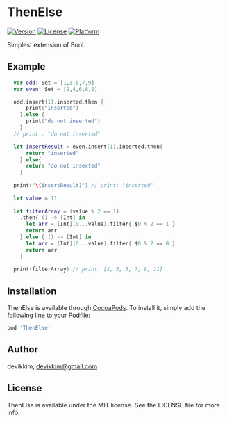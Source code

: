 # ThenElse

[![Version](https://img.shields.io/cocoapods/v/ThenElse.svg?style=flat)](https://cocoapods.org/pods/ThenElse)
[![License](https://img.shields.io/cocoapods/l/ThenElse.svg?style=flat)](https://cocoapods.org/pods/ThenElse)
[![Platform](https://img.shields.io/cocoapods/p/ThenElse.svg?style=flat)](https://cocoapods.org/pods/ThenElse)

Simplest extension of Bool.

## Example

```swift
  var odd: Set = [1,3,5,7,9]
  var even: Set = [2,4,6,8,0]

  odd.insert(1).inserted.then {
      print("inserted")
    }.else {
      print("do not inserted")
    }
  // print : "do not inserted"

  let insertResult = even.insert(1).inserted.then{
      return "inserted"
    }.else{
      return "do not inserted"
    }
    
  print("\(insertResult)") // print: "inserted"
    
  let value = 11
    
  let filterArray = (value % 2 == 1)
    .then{ () -> [Int] in
      let arr = [Int](0...value).filter{ $0 % 2 == 1 }
      return arr
    }.else { () -> [Int] in
      let arr = [Int](0...value).filter{ $0 % 2 == 0 }
      return arr
    }
    
  print(filterArray) // print: [1, 3, 5, 7, 9, 11]
```

## Installation

ThenElse is available through [CocoaPods](https://cocoapods.org). To install
it, simply add the following line to your Podfile:

```ruby
pod 'ThenElse'
```

## Author

devikkim, devikkim@gmail.com

## License

ThenElse is available under the MIT license. See the LICENSE file for more info.
